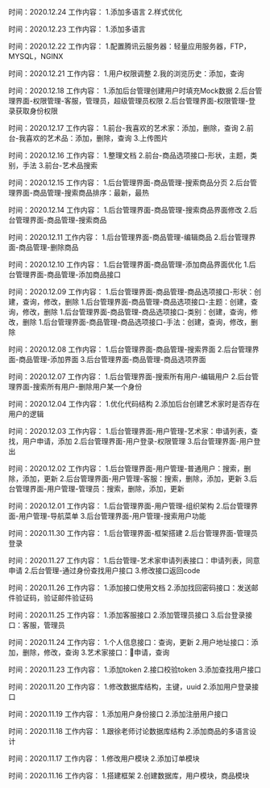 
时间：2020.12.24
工作内容：
1.添加多语言
2.样式优化

时间：2020.12.23
工作内容：
1.添加多语言

时间：2020.12.22
工作内容：
1.配置腾讯云服务器：轻量应用服务器，FTP，MYSQL，NGINX

时间：2020.12.21
工作内容：
1.用户权限调整
2.我的浏览历史：添加，查询


时间：2020.12.18
工作内容：
1.添加后台管理创建用户时填充Mock数据
2.后台管理界面-权限管理-客服，管理员，超级管理员权限
2.后台管理界面-权限管理-登录获取身份权限


时间：2020.12.17
工作内容：
1.前台-我喜欢的艺术家：添加，删除，查询
2.前台-我喜欢的艺术品：添加，删除，查询
3.上传图片


时间：2020.12.16
工作内容：
1.整理文档
2.前台-商品选项接口-形状，主题，类别，手法
3.前台-艺术品搜索

时间：2020.12.15
工作内容：
1.后台管理界面-商品管理-搜索商品分页
2.后台管理界面-商品管理-搜索商品排序：最新，最热

时间：2020.12.14
工作内容：
1.后台管理界面-商品管理-搜索商品界面修改
2.后台管理界面-商品管理-搜索商品

时间：2020.12.11
工作内容：
1.后台管理界面-商品管理-编辑商品
2.后台管理界面-商品管理-删除商品


时间：2020.12.10
工作内容：
1.后台管理界面-商品管理-添加商品界面优化
1.后台管理界面-商品管理-添加商品接口


时间：2020.12.09
工作内容：
1.后台管理界面-商品管理-商品选项接口-形状：创建，查询，修改，删除
1.后台管理界面-商品管理-商品选项接口-主题：创建，查询，修改，删除
1.后台管理界面-商品管理-商品选项接口-类别：创建，查询，修改，删除
1.后台管理界面-商品管理-商品选项接口-手法：创建，查询，修改，删除

时间：2020.12.08
工作内容：
1.后台管理界面-商品管理-搜索界面
2.后台管理界面-商品管理-添加界面
3.后台管理界面-商品管理-商品选项界面

时间：2020.12.07
工作内容：
1.后台管理界面-搜索所有用户-编辑用户
2.后台管理界面-搜索所有用户-删除用户某一个身份

时间：2020.12.04
工作内容：
1.优化代码结构
2.添加后台创建艺术家时是否存在用户的逻辑

时间：2020.12.03
工作内容：
1.后台管理界面-用户管理-艺术家：申请列表，查找，用户申请，添加
2.后台管理界面-用户登录-权限管理
3.后台管理界面-用户登出

时间：2020.12.02
工作内容：
1.后台管理界面-用户管理-普通用户：搜索，删除，添加，更新
2.后台管理界面-用户管理-客服：搜索，删除，添加，更新
3.后台管理界面-用户管理-管理员：搜索，删除，添加，更新

时间：2020.12.01
工作内容：
1.后台管理界面-用户管理-组织架构
2.后台管理界面-用户管理-导航菜单
3.后台管理界面-用户管理-搜索用户功能

时间：2020.11.30
工作内容：
1.后台管理界面-框架搭建
2.后台管理界面-管理员登录

时间：2020.11.27
工作内容：
1.后台管理-艺术家申请列表接口：申请列表，同意申请
2.后台管理-通过身份查找用户接口
3.修改接口返回code

时间：2020.11.26
工作内容：
1.添加接口使用文档
2.添加找回密码接口：发送邮件验证码，验证邮件验证码

时间：2020.11.25
工作内容：
1.添加客服接口
2.添加管理员接口
3.后台登录接口：客服，管理员

时间：2020.11.24
工作内容：
1.个人信息接口：查询，更新
2.用户地址接口：添加，删除，修改，查询
3.艺术家接口：申请，查询

时间：2020.11.23
工作内容：
1.添加token
2.接口校验token
3.添加查找用户接口

时间：2020.11.20
工作内容：
1.修改数据库结构，主键，uuid
2.添加用户登录接口

时间：2020.11.19
工作内容：
1.添加用户身份接口
2.添加注册用户接口

时间：2020.11.18
工作内容：
1.跟徐老师讨论数据库结构
2.添加商品的多语言设计

时间：2020.11.17
工作内容：
1.修改用户模块
2.添加订单模块

时间：2020.11.16
工作内容：
1.搭建框架
2.创建数据库，用户模块，商品模块
